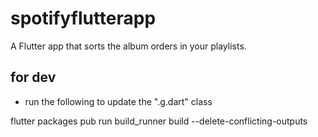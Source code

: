 # spotifyflutterapp

A Flutter app that sorts the album orders in your playlists.

## for dev 

- run the following to update the ".g.dart" class

flutter packages pub run build_runner build --delete-conflicting-outputs
